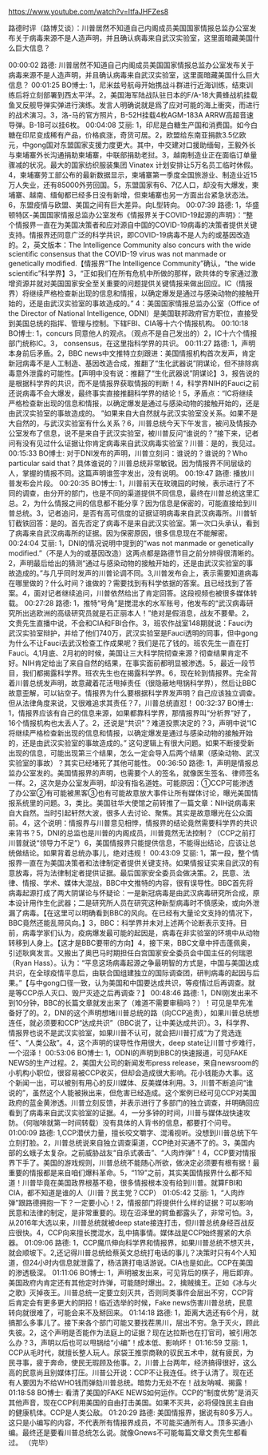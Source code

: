 https://www.youtube.com/watch?v=ItfaJHFZes8

路德时评（路博艾谈）：川普居然不知道自己内阁成员美国国家情报总监办公室发布关于病毒来源不是人造声明，并且确认病毒来自武汉实验室，这里面暗藏美国什么巨大信息？

00:00:02 路德: 川普居然不知道自己内阁成员美国国家情报总监办公室发布关于病毒来源不是人造声明，并且确认病毒来自武汉实验室，这里面暗藏美国什么巨大信息？
00:01:25 BO博士: 1，尼米兹号航母开始携战斗群进行近海训练，结束训练后将立刻部署到西太平洋。2，美国海军陆战队驻日本的F/A-18大黄蜂战机挂载鱼叉反舰导弹实弹进行演练。发言人明确说就是爲了应对可能的海上衝突，而进行的战术演习。3，洛-马的官方照片，B-52H挂载4枚AGM-183A ARRW高超音速导弹。B-1B可以挂6枚。
00:04:08 艾丽: 1，印尼是白糖生产国和消费国。如今白糖在印尼变成稀有产品，价格疯涨，奇货可居。2，欧盟给东南亚捐款3.5亿欧元，中gong国对东盟国家支援力度更大。其中，中交建对口援助缅甸，王毅外长与柬埔寨外长沟通捐助柬埔寨，中联部捐助老挝。3，越南制造业正在面临订单量骤减的状况。最大的国家纺织服装集团 Vinatex 计划安排让5万名员工临时休假。4，柬埔寨劳工部公布的最新数据显示，柬埔寨第一季度全国旅游业、制造业近15万人失业，还有85000外劳回国。5，东盟国家有6、7亿人口，却没有大爆发，柬埔寨、越南、缅甸都已经多日没有新增，但柬埔寨也另一方面出台紧急状态法。6，东盟疫情与欧盟、美国之间有巨大差异。向L型转向。
00:07:39 路德: 1，华盛顿特区-美国国家情报总监办公室发布《情报界关于COVID-19起源的声明》：“整个情报界一直在为美国决策者和应对源自中国的COVID-19病毒的决策者提供关键支持。情报界还同意广泛的科学共识，即COVID-19病毒不是人为的或基因改造的。2，英文版本：The Intelligence Community also concurs with the wide scientific consensus that the COVID-19 virus was not manmade or genetically modified.【情报界“The Intelligence Community”确认，“the wide scientific”科学界】3，“正如我们在所有危机中所做的那样，欧共体的专家通过激增资源并就对美国国家安全至关重要的问题提供关键情报来做出回应。IC（情报界）将继续严格检查新出现的信息和情报，以确定爆发是通过与感染动物的接触开始的，还是由武汉实验室的事故造成的。” 
 4：美国国家情报总监办公室（Office of the Director of National Intelligence, ODNI）是美国联邦政府官方职位，直接受到美国总统的指挥、管理与控制。下辖FBI、CIA等十六个情报机构。
00:10:18 BO博士: 1，concurs 同意他人的观点。（观点不是自己发出的）2，IC十六个情报部门统称IC。3， consensus，在这里指科学界的共识。
00:11:27 路德: 1，声明本身前后矛盾。2，BBC news中文推特立刻跟进：美国情报机构首次发声，肯定新冠病毒不是人工制造、基因改造合成，推翻了“生化武器说”阴谋论，但不排除病毒意外泄露的可能性。【声明中没有说：推翻了“生化武器说”阴谋论】3，报告说的是根据科学界的共识，而不是情报界获取情报的判断！4，科学界NIH的Fauci之前还说病毒不会大爆发，最终事实直接推翻科学界的结论！5，矛盾点：“IC将继续严格检查新出现的信息和情报，以确定爆发是通过与感染动物的接触开始的，还是由武汉实验室的事故造成的。 ”如果来自大自然就与武汉实验室没关系。如果不是大自然的，与武汉实验室有什么关系？6，川普总统今天下午发言，被问及情报办公室发布了信息，说不是来自于武汉实验室，被川普反问“谁说的？”接下来，记者问有没有见过什么证据让你肯定病毒来自武汉病毒实验室？川普：是的，我见过。
00:15:33 BO博士: 对于DNI发布的声明，川普立刻问：谁说的？谁说的？Who particular said that？具体谁说的？川普总统非常敏锐。因为情报界不同层级的人，掌握的情报不同。这篇声明谁签字发出，没有说明。
00:19:47 路德: 播放川普发布会片段。
00:20:35 BO博士: 1，川普前天在玫瑰园的时候，表示进行了不同的调查，由分开的部门，也是不同的渠道提供不同信息，最终在川普总统这里汇总。2，为什么情报之间的信息都不能分享？因为信息是保密的，可能直接给到川普总统。3，记者追问，是否有高可信度的证据证明病毒来自武汉病毒所。川普斩钉截铁回答：是的。首先否定了病毒不是来自武汉实验室。第一次口头承认，看到了病毒来自武汉病毒所的证据。因为保密原因，很多信息现在不能解密。
00:24:04 艾丽: 1，DNI的情况说明中提到的“was not manmade or genetically modified.”（不是人为的或基因改造）这两点都是路德节目之前分辨得很清晰的。2，声明最后给出的猜测“通过与感染动物的接触开始的，还是由武汉实验室的事故造成的。”与几乎同时发声的川普论调不同。3,川普发布会上，表示需要知道病毒在哪里做的？什么时间？谁做的？需要找到有科学依据的答案。且已经找到了答案。4，面对记者继续追问，川普依然给出了肯定回答。这段视频也被很多媒体转载。
00:27:28 路德: 1，推特“号角”是搅混水的水军账号，他发布的“武汉病毒研究所出逃欧洲的高级研究员就是石正丽本人！”绝对是假消息，战友不要晕。2，文贵先生直播中说，不会和CIA和FBI合作。3，班农作战室148期就说：Fauci为武汉实验室辩护，并给了他们740万，武汉实验室是Fauci透明的同事，但中gong为什么不让Fauci去武汉检查工作成果呢？我们是花了钱的。班农先生一直在打Fauci。4,1月底、2月初的时候，美国让三大科学院彻查来源？彻查结果肯定不好。NIH肯定给出了来自自然的结果，在事实面前都明显被渗透。5，最近一段节目，我们都揭露科学界。班农先生也在揭露科学界。6，现在轮到情报界。完全背着川普总统发声明，故意藏着花活甩掉责任（很隐蔽地甩锅科学界），然后让BBC故意歪解，可以钻空子。情报界为什么要根据科学界发声明？自己应该独立调查。但从法律角度来说，又很难追求其责任？7，川普总统直怼！
00:32:37 BO博士: 1，情报界应该有自己的信息来源，如果都靠科学界，那情报界叫“分析界”好了，16个情报机构也太丢人了。2，还说是“共识”？难道投票决定的？3，声明中说“IC将继续严格检查新出现的信息和情报，以确定爆发是通过与感染动物的接触开始的，还是由武汉实验室的事故造成的。” 这句逻辑上有很大问题。如果不断接受新出现的信息，可能出现第三个结果，怎么一定会导入后两个结果（感染动物、武汉实验室的事故）？其实已经堵死了其他可能性。
00:36:50 路德: 1，声明是情报总监办公室发的。美国情报界的声明，也需要个人的签名，就像医生签名、律师签名一样。2，这次是办公室发声明，却没有指名道姓。可能原因：①CCP可能渗透了办公室②有可能被黑客③也有可能故意放大事件让所有媒体讨论，曝光美国情报系统里的问题。3，类比。美国驻华大使馆之前转推了一篇文章：NIH说病毒来自大自然。当时引起轩然大波，很多人去讨论、聚焦。其实是故意曝光在公众面前。4，这个说明：情报界与川普意见相悖，情报界的结论竟然需要科学界的共识来背书？5，DNI的总监也是川普的内阁成员，川普竟然无法控制？（CCP之前打川普就说“领导力不足”）6，美国情报界只能提供信息，不能得出结论，应该让总统做结论。如果背着总统办事儿，绝对违规！
00:43:09 艾丽: 1，第一段，整个情报界一直在为美国决策者和法律制定者提供关键支持。如果情报证实来自武汉的有意放毒，将为法律制定者提供证据。最后国家安全委员会做决策。2，民意、法律、情报、学术、媒体大混战，BBC中文推特的内容，很有误导性。BBC首先将病毒起源打成了两大阴谋论与怀疑论：一是新冠病毒是由武汉病毒研究所合成，原本设计用作生化武器；二是研究所人员在研究这种新型病毒时不慎感染，或向外泄漏了病毒。【在这里可以明确看到BBC的风向。在已经有大量论文支持的情况下，BBC竟然还能乱带风向。】3，BBC：科学界并未对上述两个论断表示支持。目前，病毒学家们认为，疫病爆发最可能的起因是，病毒在非实验室的环境中从动物转移到人身上。【这才是BBC要带的方向】4，接下来，BBC文章中抨击蓬佩奥，引述耿爽发言。又搬出了奥巴马时期担任白宫国家安全委员会中国主任的何瑞恩（Ryan Hass）。认为：“平息这场病毒起源之争最明智的方式是，中国与美国达成共识，在全球疫情平息后，由联合国组建独立的国际调查团，研判病毒的起因与后果。”【与中gong口径一致，认为美国和中国要达成共识，等疫情过后再调查。就是等CCP杀人灭口、毁尸灭迹之后再调查？】
00:48:46 路德: 1，DNI刚发出来不到10分钟，BBC的长篇文章就发出来了（难道不需要审稿吗？）！可见是早先准备好了的。2，DNI的这个声明想堵川普总统的路（向CCP追责），如果川普总统想连任，就必须要和CCP“达成共识”（BBC说了，让中美达成共识）。3，科学界、情报界也说不是武汉实验室，如果川普不认可，就会把川普打成“为了竞选连任”、“人类公敌”。4，这个声明的误导性作用很大，deep state让川普寸步难行，一个沼泽！
00:53:06 BO博士: 1，ODNI的声明到BBC的快速报道，可见FAKE NEWS的生产过程。2，美国大公司的新闻发布press release，来自newsroom的小机构小职位，很容易被CCP收买，但却会造成很大影响。花小钱能办大事。这个新闻一出，可以被别有用心的反川媒体、反美媒体利用。3，川普不断追问“谁说的”，虽然这个人能被揪出来，但危害已经造成。这个案例已经可见CCP对美国政府的蓝金黄渗透。川普立刻反馈，并表示进行了多部门的独立调查，并明确回应看到了病毒来自武汉实验室的证据。4，一分多钟的时间，川普与媒体战快速攻防。（何咖啡就第一时间转载）没有具体的人背书的信息，都要打个问号。
01:00:09 路德: 1,CCP潜伏力量，擅长咬文嚼字、混淆视听。没想到川普总统下午立刻打脸。2，川普总统说来自独立调查渠道，CCP绝对买通不了的。3，美国内部的幺蛾子太复杂。之前威胁战友“自杀式袭击”、“人肉炸弹”！4，CCP要对情报界下手了。美国的游戏规则，川普总统不能随心所欲，做决定必须要有根有据！最重要的情报都是来自咱们爆料革命。5，“119”之前，其实美国情报界什么都不知道！川普毕竟在美国政界根基不稳，很多情报根本没有给到川普。就算FBI和CIA，都不知道是谁的人（川普？民主党？CCP）
01:05:42 艾丽: 1，“人肉炸弹”跟路德拥抱一下？一定要小心！2，情报部门将提供什么样的证据？可以影响民意和法律的制定，是非常重要的。现在沼泽里的鳄鱼都露头了，非常可怕。3，从2016年大选以来，川普总统就被deep state接连打击，但川普总统身经百战反应很快。4，CCP向来擅长搅混水，乱中搞事情。媒体战是CCP始终握紧的大杀器。
01:09:06 路德: 1，CCP魔爪伸向科学界和情报界，如果川普总统不想灭共，就会顺坡下。2,还记得川普总统给蔡英文总统打电话的事儿？决策时只有4个人知道，但24小时内信息就泄露了，杨洁篪打电话游说。CIA也是如此。CCP在美国的渗透极深。
01:11:06 BO博士: 1，声明被发出来，可见背后的棋子，用后即弃。美国政府内肯定还有其他定时炸弹，可能随时爆出。2，擒贼擒王。正如《冰与火之歌》灭掉夜王。川普总统一定要立刻灭共，否则同类事件会层出不穷，CCP背后肯定会有更多更大的阴招！临近选举的时候，Fake news伤害川普总统，民意转向就很难了，可能会来不及掰回来。
01:14:18 路德: 1，距离大选还有6个月，就搞那么多事儿了。接下来各个部门可能又要找茬黑川，层出不穷。急于灭火，顾此失彼。2，这个声明是否能作为法庭上的证据？现在达拉斯也在打官司，被引用怎么办？3，声明以后也可以甩锅给“小编”！成本低、影响坏！
01:16:59 艾丽: 1，CCP从毛时代，就擅长整人玩人。尿袋王推崇商鞅的驭民五术中，就有疲民，为民寻事，疲于奔命，使民无瑕顾及他事。2，川普上台两年，经济搞得很好，这么高的民意尚且别媒体打压。川普公开说：CCP不让我连任。终于认清了。现在还有人要因为不给WHO钱而弹劾川普总统。暗势力无处不在！战友呐喊、揭露！
01:18:58 BO博士: 看清了美国的FAKE NEWS如何运作。CCP的“制度优势”是消灭其他声音，现在CCP利用美国的自由打击美国。如果不灭共，必将侵蚀民主自由的健康机体。CCP是人类公敌。
01:20:29 路德: 美国情报界，据说有80多万人。这只是小编写的内容，不代表所有情报界成员，不可能买通所有人。顶多买通小编。最终还是要看川普总统怎么说。就像Gnews不可能每篇文章文贵先生都看过。
（完毕）